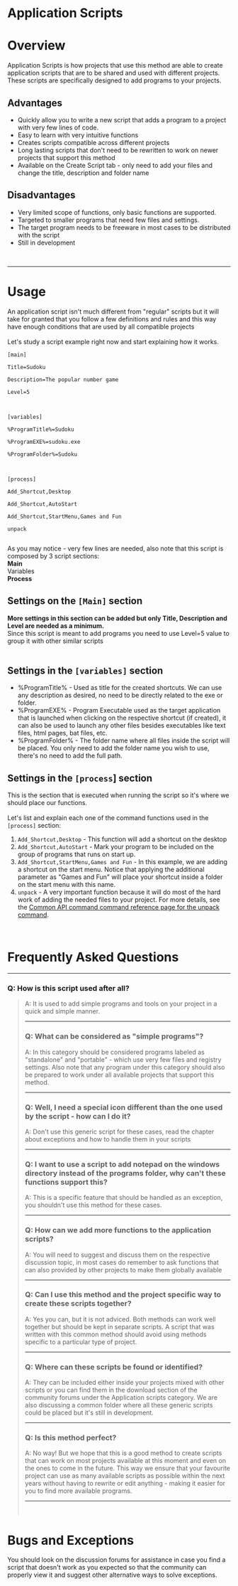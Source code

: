 <h1>
Application Scripts<br>
</h1>

# Overview #

Application Scripts is  how projects that use this method are able to create application scripts that are to be shared and used with different projects. These scripts are specifically designed to add programs to your projects.

## Advantages ##
  * Quickly allow you to write a new script that adds a program to a project with very few lines of code.
  * Easy to learn with very intuitive functions
  * Creates scripts compatible across different projects
  * Long lasting scripts that don't need to be rewritten to work on newer projects that support this method
  * Available on the Create Script tab - only need to add your files and change the title, description and folder name


## Disadvantages ##
  * Very limited scope of functions, only basic functions are supported.
  * Targeted to smaller programs that need few files and settings.
  * The target program needs to be freeware in most cases to be distributed with the script
  * Still in development

<br>
<hr />
<h1>Usage</h1>

An application script isn't much different from "regular" scripts but it will take for granted that you follow a few definitions and rules and this way have enough conditions that are used by all compatible projects<br>
<br>
Let's study a script example right now and start explaining how it works.<br>
<pre><code>[main]<br>
Title=Sudoku<br>
Description=The popular number game<br>
Level=5<br>
<br>
[variables]<br>
%ProgramTitle%=Sudoku<br>
%ProgramEXE%=sudoku.exe<br>
%ProgramFolder%=Sudoku<br>
<br>
[process]<br>
Add_Shortcut,Desktop<br>
Add_Shortcut,AutoStart<br>
Add_Shortcut,StartMenu,Games and Fun<br>
unpack<br>
</code></pre>

As you may notice - very few lines are needed, also note that this script is composed by 3 script sections:<br>
<b>Main<br></b> Variables<br>
<b>Process</b>

<h2>Settings on the <code>[Main]</code> section</h2>

<b>More settings in this section can be added but only Title, Description and Level are needed as a minimum.<br></b> Since this script is meant to add programs you need to use Level=5 value to group it with other similar scripts<br>
<br>
<h2>Settings in the <code>[variables]</code> section</h2>

<ul><li>%ProgramTitle% - Used as title for the created shortcuts. We can use any description as desired, no need to be directly related to the exe or folder.<br>
</li><li>%ProgramEXE% - Program Executable used as the target application that is launched when clicking on the respective shortcut (if created), it can also be used to launch any other files besides executables like text files, html pages, bat files, etc.<br>
</li><li>%ProgramFolder% - The folder name where all files inside the script will be placed. You only need to add the folder name you wish to use, there's no need to add the full path.</li></ul>

<h2>Settings in the <code>[process</code>] section</h2>
This is the section that is executed when running the script so it's where we should place our functions.<br>
<br>
Let's list and explain each one of the command functions used in the <code>[process]</code> section:<br>
<ol><li><code>Add_Shortcut,Desktop</code> - This function will add a shortcut on the desktop<br>
</li><li><code>Add_Shortcut,AutoStart</code> - Mark your program to be included on the group of programs that runs on start up.<br>
</li><li><code>Add_Shortcut,StartMenu,Games and Fun</code> - In this example, we are adding a shortcut on the start menu. Notice that applying the additional parameter as "Games and Fun" will place your shortcut inside a folder on the start menu with this name.<br>
</li><li><code>unpack</code> - A very important function because it will do most of the hard work of adding the needed files to your project.  For more details, see the <a href='unpack.md'>Common API command command reference page for the unpack command</a>.</li></ol>

<br>

<h1>Frequently Asked Questions</h1>
<hr />
<h3>Q: How is this script used after all?</h3>
<blockquote>A: It is used to add simple programs and tools on your project in a quick and simple manner.<br>
<hr />
<h3>Q: What can be considered as "simple programs"?</h3>
A: In this category should be considered programs labeled as "standalone" and "portable" - which use very few files and registry settings. Also note that any program under this category should also be prepared to work under all available projects that support this method.<br>
<hr />
<h3>Q: Well, I need a special icon different than the one used by the script - how can I do it?</h3>
A: Don't use this generic script for these cases, read the chapter about exceptions and how to handle them in your scripts<br>
<hr />
<h3>Q: I want to use a script to add notepad on the windows directory instead of the programs folder, why can't these functions support this?</h3>
A: This is a specific feature that should be handled as an exception, you shouldn't use this method for these cases.<br>
<hr />
<h3>Q: How can we add more functions to the application scripts?</h3>
A: You will need to suggest and discuss them on the respective discussion topic, in most cases do remember to ask functions that can also provided by other projects to make them globally available<br>
<hr />
<h3>Q: Can I use this method and the project specific way to create these scripts together?</h3>
A: Yes you can, but it is not adviced. Both methods can work well together but should be kept in separate scripts. A script that was written with this common method should avoid using methods specific to a particular type of project.<br>
<hr />
<h3>Q: Where can these scripts be found or identified?</h3>
A: They can be included either inside your projects mixed with other scripts or you can find them in the download section of the community forums under the Application scripts category. We are also discussing a common folder where all these generic scripts could be placed but it's still in development.<br>
<hr />
<h3>Q: Is this method perfect?</h3>
A: No way! But we hope that this is a good method to create scripts that can work on most projects available at this moment and even on the ones to come in the future. This way we ensure that your favourite project can use as many available scripts as possible within the next years without having to rewrite or edit anything - making it easier for you to find more available programs.<br>
<hr />
<br></blockquote>

<h1>Bugs and Exceptions</h1>

You should look on the discussion forums for assistance in case you find a script that doesn't work as you expected so that the community can properly view it and suggest other alternative ways to solve exceptions.